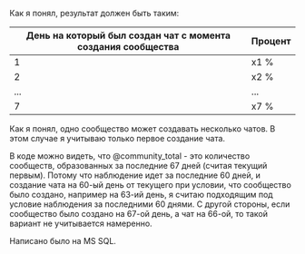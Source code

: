 Как я понял, результат должен быть таким:

День на который был создан чат с момента создания сообщества | Процент
--- | ---
1 | x1 %
2 | x2 %
... | ...
7 | x7 %

Как я понял, одно сообщество может создавать несколько чатов. В этом случае я учитываю только первое создание чата.

В коде можно видеть, что @community_total - это количество сообществ, образованных за последние 67 дней (считая текущий первым). Потому что наблюдение идет за последние 60 дней,
и создание чата на 60-ый день от текущего при условии, что сообщество было создано, например на 63-ий день, я считаю подходящим под условие наблюдения за последними 60 днями.
С другой стороны, если сообщество было создано на 67-ой день, а чат на 66-ой, то такой вариант не учитывается намеренно.

Написано было на MS SQL.
